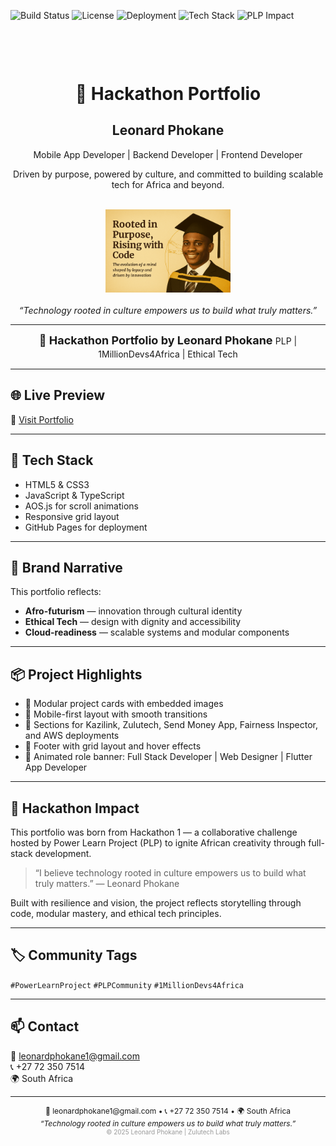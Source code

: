 ![Build Status](https://img.shields.io/badge/build-passing-brightgreen)
![License](https://img.shields.io/badge/license-MIT-blue)
![Deployment](https://img.shields.io/badge/live--demo-available-yellow)
![Tech Stack](https://img.shields.io/badge/techstack-HTML%2FCSS%2FJS%2FTS-informational)
![PLP Impact](https://img.shields.io/badge/PLP-1MillionDevs4Africa-purple)

<!-- Cover Page -->
<div style="text-align: center; margin-top: 100px;">
  <h1>🚀 Hackathon Portfolio</h1>
  <h2>Leonard Phokane</h2>
  <p>Mobile App Developer | Backend Developer | Frontend Developer</p>
  <p>Driven by purpose, powered by culture, and committed to building scalable tech for Africa and beyond.</p>
  <br>
  <img src="assets/hackathon-portfolio.png" alt="Leonard Phokane" width="200"/>
  <br><br>
  <em>“Technology rooted in culture empowers us to build what truly matters.”</em>
</div>

---

<!-- Header -->
<div style="text-align: center; font-size: 18px; font-weight: bold;">
  🚀 Hackathon Portfolio by Leonard Phokane  
  <span style="font-size: 14px; font-weight: normal;">PLP | 1MillionDevs4Africa | Ethical Tech</span>
</div>
<hr>



## 🌐 Live Preview

🔗 [Visit Portfolio](https://leonardphokane.github.io/hackathon-portfolio/)

---

## 🧪 Tech Stack

- HTML5 & CSS3  
- JavaScript & TypeScript  
- AOS.js for scroll animations  
- Responsive grid layout  
- GitHub Pages for deployment

---

## 🎨 Brand Narrative

This portfolio reflects:

- **Afro-futurism** — innovation through cultural identity  
- **Ethical Tech** — design with dignity and accessibility  
- **Cloud-readiness** — scalable systems and modular components

---

## 📦 Project Highlights

- 🔧 Modular project cards with embedded images  
- 📱 Mobile-first layout with smooth transitions  
- 🧠 Sections for Kazilink, Zulutech, Send Money App, Fairness Inspector, and AWS deployments  
- 📄 Footer with grid layout and hover effects  
- 🎯 Animated role banner: Full Stack Developer | Web Designer | Flutter App Developer

---

## 🚀 Hackathon Impact

This portfolio was born from Hackathon 1 — a collaborative challenge hosted by Power Learn Project (PLP) to ignite African creativity through full-stack development.

> “I believe technology rooted in culture empowers us to build what truly matters.” — Leonard Phokane

Built with resilience and vision, the project reflects storytelling through code, modular mastery, and ethical tech principles.

---

## 🏷 Community Tags

`#PowerLearnProject` `#PLPCommunity` `#1MillionDevs4Africa`

---

## 📫 Contact

📧 leonardphokane1@gmail.com  
📞 +27 72 350 7514  
🌍 South Africa

<!-- Footer -->
<hr>
<div style="text-align: center; font-size: 12px;">
  📧 leonardphokane1@gmail.com • 📞 +27 72 350 7514 • 🌍 South Africa  
  <br>
  <em>“Technology rooted in culture empowers us to build what truly matters.”</em>
</div>

<!-- Watermark -->
<div style="text-align: center; font-size: 10px; color: #999;">
  © 2025 Leonard Phokane | Zulutech Labs
</div>


